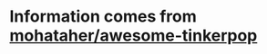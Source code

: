 # Information comes from [mohataher/awesome-tinkerpop](https://github.com/mohataher/awesome-tinkerpop)

